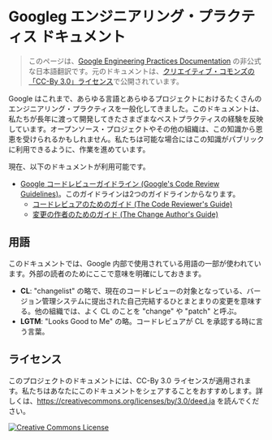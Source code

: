 # Googleg エンジニアリング・プラクティス ドキュメント

> このページは、[Google Engineering Practices Documentation](https://google.github.io/eng-practices/) の非公式な日本語翻訳です。元のドキュメントは、[クリエイティブ・コモンズの「CC-By 3.0」ライセンス](https://creativecommons.org/licenses/by/3.0/deed.ja)で公開されています。

Google はこれまで、あらゆる言語とあらゆるプロジェクトにおけるたくさんのエンジニアリング・プラクティスを一般化してきました。このドキュメントは、私たちが長年に渡って開発してきたさまざまなベストプラクティスの経験を反映しています。オープンソース・プロジェクトやその他の組織は、この知識から恩恵を受けられるかもしれません。私たちは可能な場合にはこの知識がパブリックに利用できるように、作業を進めています。

現在、以下のドキュメントが利用可能です。

*   [Google コードレビューガイドライン (Google's Code Review Guidelines)](review/index.md)。このガイドラインは2つのガイドラインからなります。
    *   [コードレビュアのためのガイド (The Code Reviewer's Guide)](review/reviewer/index.md)
    *   [変更の作者のためのガイド (The Change Author's Guide)](review/developer/index.md)

## 用語

このドキュメントでは、Google 内部で使用されている用語の一部が使われています。外部の読者のためにここで意味を明確にしておきます。

*   **CL**: "changelist" の略で、現在のコードレビューの対象となっている、バージョン管理システムに提出された自己完結するひとまとまりの変更を意味する。他の組織では、よく CL のことを "change" や "patch" と呼ぶ。
*   **LGTM**: "Looks Good to Me" の略。コードレビュアが CL を承認する時に言う言葉。

## ライセンス

このプロジェクトのドキュメントには、CC-By 3.0 ライセンスが適用されます。私たちはあなたにこのドキュメントをシェアすることをおすすめします。詳しくは、<https://creativecommons.org/licenses/by/3.0/deed.ja> を読んでください。

<a rel="license" href="https://creativecommons.org/licenses/by/3.0/"><img alt="Creative Commons License" style="border-width:0" src="https://i.creativecommons.org/l/by/3.0/88x31.png" /></a>
